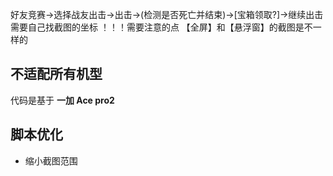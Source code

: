 好友竞赛->选择战友出击->出击->(检测是否死亡并结束)->[宝箱领取?]->继续出击
需要自己找截图的坐标
！！！需要注意的点
【全屏】和【悬浮窗】的截图是不一样的

## 不适配所有机型

代码是基于 **一加 Ace pro2**

## 脚本优化

- 缩小截图范围
